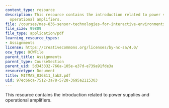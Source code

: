 ```yaml
---
content_type: resource
description: This resource contains the introduction related to power supplies and
  operational amplifiers.
file: /courses/mas-836-sensor-technologies-for-interactive-environments-spring-2011/97ec66ca75123a7857283695a2115303_MITMAS_836S11_lab2.pdf
file_size: 99809
file_type: application/pdf
learning_resource_types:
- Assignments
license: https://creativecommons.org/licenses/by-nc-sa/4.0/
ocw_type: OCWFile
parent_title: Assignments
parent_type: CourseSection
parent_uid: 5d343332-766a-105e-e37d-e739a91fde3a
resourcetype: Document
title: MITMAS_836S11_lab2.pdf
uid: 97ec66ca-7512-3a78-5728-3695a2115303
---
```

This resource contains the introduction related to power supplies and operational amplifiers.